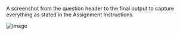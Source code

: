 <p> A screenshot from the question header to the final output to capture everything as stated in the Assignment Instructions.</p>

![image](https://github.com/kristhialastra/Jupyter_Notebook_Peer-graded-Assignment/assets/125858084/18b51ba3-bc41-4a72-bec9-83c8252ce77f)



